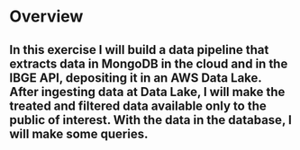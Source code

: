 # Overview

## In this exercise I will build a data pipeline that extracts data in MongoDB in the cloud and in the IBGE API, depositing it in an AWS Data Lake. After ingesting data at Data Lake, I will make the treated and filtered data available only to the public of interest. With the data in the database, I will make some queries.
